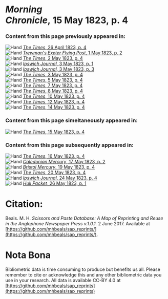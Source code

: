 # *Morning Chronicle*, 15 May 1823, p. 4  
  
### Content from this page previously appeared in:  
![Hand](http://scissorsandpaste.net/wp-content/uploads/2017/06/smallhandpointer.png) [*The Times*, 26 April 1823, p. 4](https://mhbeals.github.io/sap_html/The-Times/The-Times-26-April-1823-p-4)  
![Hand](http://scissorsandpaste.net/wp-content/uploads/2017/06/smallhandpointer.png) [*Trewman's Exeter Flying Post*, 1 May 1823, p. 2](https://mhbeals.github.io/sap_html/Trewman's-Exeter-Flying-Post/Trewman's-Exeter-Flying-Post-1-May-1823-p-2)  
![Hand](http://scissorsandpaste.net/wp-content/uploads/2017/06/smallhandpointer.png) [*The Times*, 2 May 1823, p. 4](https://mhbeals.github.io/sap_html/The-Times/The-Times-2-May-1823-p-4)  
![Hand](http://scissorsandpaste.net/wp-content/uploads/2017/06/smallhandpointer.png) [*Ipswich Journal*, 3 May 1823, p. 1](https://mhbeals.github.io/sap_html/Ipswich-Journal/Ipswich-Journal-3-May-1823-p-1)  
![Hand](http://scissorsandpaste.net/wp-content/uploads/2017/06/smallhandpointer.png) [*Ipswich Journal*, 3 May 1823, p. 3](https://mhbeals.github.io/sap_html/Ipswich-Journal/Ipswich-Journal-3-May-1823-p-3)  
![Hand](http://scissorsandpaste.net/wp-content/uploads/2017/06/smallhandpointer.png) [*The Times*, 3 May 1823, p. 4](https://mhbeals.github.io/sap_html/The-Times/The-Times-3-May-1823-p-4)  
![Hand](http://scissorsandpaste.net/wp-content/uploads/2017/06/smallhandpointer.png) [*The Times*, 5 May 1823, p. 4](https://mhbeals.github.io/sap_html/The-Times/The-Times-5-May-1823-p-4)  
![Hand](http://scissorsandpaste.net/wp-content/uploads/2017/06/smallhandpointer.png) [*The Times*, 7 May 1823, p. 4](https://mhbeals.github.io/sap_html/The-Times/The-Times-7-May-1823-p-4)  
![Hand](http://scissorsandpaste.net/wp-content/uploads/2017/06/smallhandpointer.png) [*The Times*, 8 May 1823, p. 4](https://mhbeals.github.io/sap_html/The-Times/The-Times-8-May-1823-p-4)  
![Hand](http://scissorsandpaste.net/wp-content/uploads/2017/06/smallhandpointer.png) [*The Times*, 10 May 1823, p. 4](https://mhbeals.github.io/sap_html/The-Times/The-Times-10-May-1823-p-4)  
![Hand](http://scissorsandpaste.net/wp-content/uploads/2017/06/smallhandpointer.png) [*The Times*, 12 May 1823, p. 4](https://mhbeals.github.io/sap_html/The-Times/The-Times-12-May-1823-p-4)  
![Hand](http://scissorsandpaste.net/wp-content/uploads/2017/06/smallhandpointer.png) [*The Times*, 14 May 1823, p. 4](https://mhbeals.github.io/sap_html/The-Times/The-Times-14-May-1823-p-4)  
  
### Content from this page simeltaneously appeared in:  
![Hand](http://scissorsandpaste.net/wp-content/uploads/2017/06/smallhandpointer.png) [*The Times*, 15 May 1823, p. 4](https://mhbeals.github.io/sap_html/The-Times/The-Times-15-May-1823-p-4)  
  
### Content from this page subsequently appeared in:  
![Hand](http://scissorsandpaste.net/wp-content/uploads/2017/06/smallhandpointer.png) [*The Times*, 16 May 1823, p. 4](https://mhbeals.github.io/sap_html/The-Times/The-Times-16-May-1823-p-4)  
![Hand](http://scissorsandpaste.net/wp-content/uploads/2017/06/smallhandpointer.png) [*Caledonian Mercury*, 17 May 1823, p. 2](https://mhbeals.github.io/sap_html/Caledonian-Mercury/Caledonian-Mercury-17-May-1823-p-2)  
![Hand](http://scissorsandpaste.net/wp-content/uploads/2017/06/smallhandpointer.png) [*Bristol Mercury*, 19 May 1823, p. 4](https://mhbeals.github.io/sap_html/Bristol-Mercury/Bristol-Mercury-19-May-1823-p-4)  
![Hand](http://scissorsandpaste.net/wp-content/uploads/2017/06/smallhandpointer.png) [*The Times*, 20 May 1823, p. 4](https://mhbeals.github.io/sap_html/The-Times/The-Times-20-May-1823-p-4)  
![Hand](http://scissorsandpaste.net/wp-content/uploads/2017/06/smallhandpointer.png) [*Ipswich Journal*, 24 May 1823, p. 4](https://mhbeals.github.io/sap_html/Ipswich-Journal/Ipswich-Journal-24-May-1823-p-4)  
![Hand](http://scissorsandpaste.net/wp-content/uploads/2017/06/smallhandpointer.png) [*Hull Packet*, 26 May 1823, p. 1](https://mhbeals.github.io/sap_html/Hull-Packet/Hull-Packet-26-May-1823-p-1)  


# Citation: 

Beals. M. H. *Scissors and Paste Database: A Map of Reprinting and Reuse in the Anglophone Newspaper Press v.1.0.1.* 2 June 2017. Available at [https://github.com/mhbeals/sap_reprints/](https://github.com/mhbeals/sap_reprints/). 

# Nota Bona

Bibliometric data is time consuming to produce but benefits us all. Please remember to cite or acknowledge this and any other bibliometric data you use in your research. All data is available CC-BY 4.0 at [https://github.com/mhbeals/sap_reprints](https://github.com/mhbeals/sap_reprints)